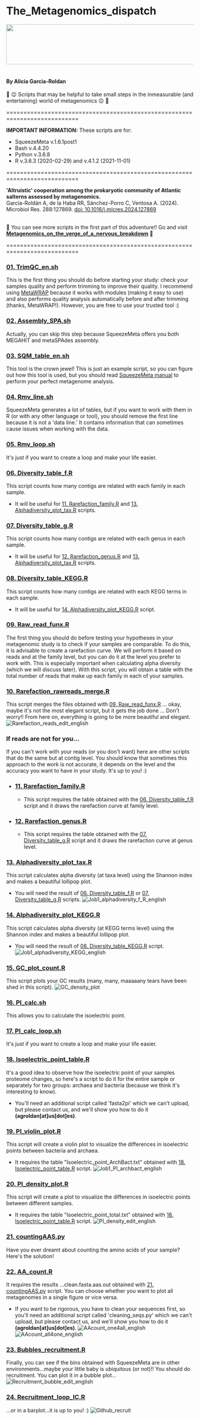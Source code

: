 # The_Metagenomics_dispatch

<div align="center">
  <img width="1598" height="107" alt="image" src="https://github.com/user-attachments/assets/e5f0fe00-c5b8-4624-b8ac-b6b97932db8b" />

</div>

<br>


#### By Alicia Garcia-Roldan
:fox_face: :wink: Scripts that may be helpful to take small steps in the inmeasurable (and entertaining) world of metagenomics :wink: :fox_face:

===========================================================================

**IMPORTANT INFORMATION:** These scripts are for:
  + SqueezeMeta v.1.6.1post1 
  + Bash v.4.4.20
  + Python v.3.6.8
  + R v.3.6.3 (2020-02-29) and v.4.1.2 (2021-11-01)

===========================================================================

**'Altruistic' cooperation among the prokaryotic community of Atlantic salterns assessed by metagenomics.**   
García-Roldán A, de la Haba RR, Sánchez-Porro C, Ventosa A. (2024). 
Microbiol Res. 288:127869. [doi: 10.1016/j.micres.2024.127869](https://www.sciencedirect.com/science/article/pii/S0944501324002702?via%3Dihub) <br><br>

:fox_face: You can see more scripts in the first part of this adventure!! Go and visit [**Metagenomics_on_the_verge_of_a_nervous_breakdown**](https://github.com/AliciaGR5/Metagenomics_on_the_verge_of_a_nervous_breakdown) :fox_face:

===========================================================================

### [01. TrimQC_en.sh](https://github.com/AliciaGR5/The_Metagenomics_dispatch/blob/main/01.%20TrimQC_en.sh)
This is the first thing you should do before starting your study: check your samples quality and perform trimming to improve their quality. I recommend using [MetaWRAP](https://pubmed.ncbi.nlm.nih.gov/30219103/) because it works with modules (making it easy to use) and also performs quality analysis automatically before and after trimming (thanks, MetaWRAP!). However, you are free to use your trusted tool :)

### [02. Assembly_SPA.sh](https://github.com/AliciaGR5/The_Metagenomics_dispatch/blob/main/02.%20Assembly_SPA.sh)
Actually, you can skip this step because SqueezeMeta offers you both MEGAHIT and metaSPAdes assembly.

### [03. SQM_table_en.sh](https://github.com/AliciaGR5/The_Metagenomics_dispatch/blob/main/03.%20SQM_table_en.sh)
This tool is the crown jewel! This is just an example script, so you can figure out how this tool is used, but you should read [SqueezeMeta manual](https://github.com/fpusan/SqueezeMeta) to perform your perfect metagenome analysis.

### [04. Rmv_line.sh](https://github.com/AliciaGR5/The_Metagenomics_dispatch/blob/main/04.%20Rmv_line.sh)
SqueezeMeta generates a lot of tables, but if you want to work with them in R (or with any other language or tool), you should remove the first line because it is not a 'data line.' It contains information that can sometimes cause issues when working with the data.

### [05. Rmv_loop.sh](https://github.com/AliciaGR5/The_Metagenomics_dispatch/blob/main/05.%20Rmv_loop.sh)
It's just if you want to create a loop and make your life easier.

### [06. Diversity_table_f.R](https://github.com/AliciaGR5/The_Metagenomics_dispatch/blob/main/06.%20Diversity_table_f.R)
This script counts how many contigs are related with each family in each sample.
+ It will be useful for [11. Rarefaction_family.R](https://github.com/AliciaGR5/The_Metagenomics_dispatch/blob/main/11.%20Rarefaction_family.R) and [13. Alphadiversity_plot_tax.R](https://github.com/AliciaGR5/The_Metagenomics_dispatch/blob/main/13.%20Alphadiversity_plot_tax.R) scripts.

### [07. Diversity_table_g.R](https://github.com/AliciaGR5/The_Metagenomics_dispatch/blob/main/07.%20Diversity_table_g.R)
This script counts how many contigs are related with each genus in each sample.
+ It will be useful for [12. Rarefaction_genus.R](https://github.com/AliciaGR5/The_Metagenomics_dispatch/blob/main/12.%20Rarefaction_genus.R) and [13. Alphadiversity_plot_tax.R](https://github.com/AliciaGR5/The_Metagenomics_dispatch/blob/main/13.%20Alphadiversity_plot_tax.R) scripts.

### [08. Diversity_table_KEGG.R](https://github.com/AliciaGR5/The_Metagenomics_dispatch/blob/main/08.%20Diversity_table_KEGG.R)
This script counts how many contigs are related with each KEGG terms in each sample.
+ It will be useful for [14. Alphadiversity_plot_KEGG.R](https://github.com/AliciaGR5/The_Metagenomics_dispatch/blob/main/14.%20Alphadiversity_plot_KEGG.R) script.

### [09. Raw_read_funx.R](https://github.com/AliciaGR5/The_Metagenomics_dispatch/blob/main/09.%20Raw_read_funx.R)
The first thing you should do before testing your hypotheses in your metagenomic study is to check if your samples are comparable. To do this, it is advisable to create a rarefaction curve.
We will perform it based on reads and at the family level, but you can do it at the level you prefer to work with. This is especially important when calculating alpha diversity (which we will discuss later).
With this script, you will obtain a table with the total number of reads that make up each family in each of your samples.

### [10. Rarefaction_rawreads_merge.R](https://github.com/AliciaGR5/The_Metagenomics_dispatch/blob/main/10.%20Rarefaction_rawreads_merge.R)
This script merges the files obtained with [09. Raw_read_funx.R](https://github.com/AliciaGR5/The_Metagenomics_dispatch/blob/main/09.%20Raw_read_funx.R) ... okay, maybe it's not the most elegant script, but it gets the job done ... Don't worry!! From here on, everything is going to be more beautiful and elegant.
![Rarefaction_reads_edit_english](https://github.com/AliciaGR5/The_Metagenomics_dispatch/assets/99254799/1091f28c-fe4b-4888-b19c-d788509c0200)

### If reads are not for you...
If you can't work with your reads (or you don't want) here are other scripts that do the same but at contig level. You should know that sometimes this approach to the work is not accurate, it depends on the level and the accuracy you want to have in your study. It's up to you! :)

- ### [11. Rarefaction_family.R](https://github.com/AliciaGR5/The_Metagenomics_dispatch/blob/main/11.%20Rarefaction_family.R)
  - This script requires the table obtained with the [06. Diversity_table_f.R](https://github.com/AliciaGR5/The_Metagenomics_dispatch/blob/main/06.%20Diversity_table_f.R) script and it draws the rarefaction curve at family level.
- ### [12. Rarefaction_genus.R](https://github.com/AliciaGR5/The_Metagenomics_dispatch/blob/main/12.%20Rarefaction_genus.R)
  - This script requires the table obtained with the [07. Diversity_table_g.R](https://github.com/AliciaGR5/The_Metagenomics_dispatch/blob/main/07.%20Diversity_table_g.R) script and it draws the rarefaction curve at genus level.

### [13. Alphadiversity_plot_tax.R](https://github.com/AliciaGR5/The_Metagenomics_dispatch/blob/main/13.%20Alphadiversity_plot_tax.R)
This script calculates alpha diversity (at taxa level) using the Shannon index and makes a beautiful lollipop plot.
+ You will need the result of [06. Diversity_table_f.R](https://github.com/AliciaGR5/The_Metagenomics_dispatch/blob/main/06.%20Diversity_table_f.R) or [07. Diversity_table_g.R](https://github.com/AliciaGR5/The_Metagenomics_dispatch/blob/main/07.%20Diversity_table_g.R) scripts.
![Job1_alphadiversity_f_R_english](https://github.com/AliciaGR5/The_Metagenomics_dispatch/assets/99254799/4055d6c3-4712-4f4b-b290-0ba4dc6ea35c)

### [14. Alphadiversity_plot_KEGG.R](https://github.com/AliciaGR5/The_Metagenomics_dispatch/blob/main/14.%20Alphadiversity_plot_KEGG.R)
This script calculates alpha diversity (at KEGG terms level) using the Shannon index and makes a beautiful lollipop plot.
+ You will need the result of [08. Diversity_table_KEGG.R](https://github.com/AliciaGR5/The_Metagenomics_dispatch/blob/main/08.%20Diversity_table_KEGG.R) script.
![Job1_alphadiversity_KEGG_english](https://github.com/AliciaGR5/The_Metagenomics_dispatch/assets/99254799/4c4fbc1a-9ab0-4001-b67f-fa33849b6feb)

### [15. GC_plot_count.R](https://github.com/AliciaGR5/The_Metagenomics_dispatch/blob/main/15.%20GC_density_plot.R)
This script plots your GC results (many, many, maaaaany tears have been shed in this script).
![GC_density_plot](https://github.com/AliciaGR5/The_Metagenomics_dispatch/assets/99254799/a214e812-a331-4950-9051-7e491702f63e)

### [16. PI_calc.sh](https://github.com/AliciaGR5/The_Metagenomics_dispatch/blob/main/16.%20PI_calc.sh)
This allows you to calculate the isoelectric point.

### [17. PI_calc_loop.sh](https://github.com/AliciaGR5/The_Metagenomics_dispatch/blob/main/17.%20PI_calc_loop.sh)
It's just if you want to create a loop and make your life easier.

### [18. Isoelectric_point_table.R](https://github.com/AliciaGR5/The_Metagenomics_dispatch/blob/main/18.%20Isoelectric_point_table.R)
It's a good idea to observe how the isoelectric point of your samples proteome changes, so here's a script to do it for the entire sample or separately for two groups: archaea and bacteria (because we think it's interesting to know).
+ You'll need an additional script called 'fasta2pi' which we can't upload, but please contact us, and we'll show you how to do it **(agroldan[at]us[dot]es)**.

### [19. PI_violin_plot.R](https://github.com/AliciaGR5/The_Metagenomics_dispatch/blob/main/19.%20PI_violin_plot.R)
This script will create a violin plot to visualize the differences in isoelectric points between bacteria and archaea.
+ It requires the table "Isoelectric_point_ArchBact.txt" obtained with [18. Isoelectric_point_table.R](https://github.com/AliciaGR5/The_Metagenomics_dispatch/blob/main/18.%20Isoelectric_point_table.R) script.
![Job1_PI_archbact_english](https://github.com/AliciaGR5/The_Metagenomics_dispatch/assets/99254799/fd8ba073-a301-494d-93cd-ff0d9f0d5cf7)

### [20. PI_density_plot.R](https://github.com/AliciaGR5/The_Metagenomics_dispatch/blob/main/20.%20PI_density_plot.R)
This script will create a plot to visualize the differences in isoelectric points between different samples.
+ It requires the table "Isoelectric_point_total.txt" obtained with [18. Isoelectric_point_table.R](https://github.com/AliciaGR5/The_Metagenomics_dispatch/blob/main/18.%20Isoelectric_point_table.R) script.
![PI_density_edit_english](https://github.com/AliciaGR5/The_Metagenomics_dispatch/assets/99254799/9ac6c6d9-c2ee-4a47-91c6-600cf5e9fe67)

### [21. countingAAS.py](https://github.com/AliciaGR5/The_Metagenomics_dispatch/blob/main/21.%20countingAAS.py)
Have you ever dreamt about counting the amino acids of your sample? Here's the solution!

### [22. AA_count.R](https://github.com/AliciaGR5/The_Metagenomics_dispatch/blob/main/22.%20AA_count.R)
It requires the results ...clean.fasta.aas.out obtained with [21. countingAAS.py](https://github.com/AliciaGR5/The_Metagenomics_dispatch/blob/main/21.%20countingAAS.py) script.
You can choose whether you want to plot all metagenomes in a single figure or vice versa.
+ If you want to be rigorous, you have to clean your sequences first, so you'll need an additional script called 'cleaning_seqs.py' which we can't upload, but please contact us, and we'll show you how to do it **(agroldan[at]us[dot]es)**.
![AAcount_one4all_english](https://github.com/AliciaGR5/The_Metagenomics_dispatch/assets/99254799/e412a116-fe33-4436-aa11-8fe30f6fd2a0)
![AAcount_all4one_english](https://github.com/AliciaGR5/The_Metagenomics_dispatch/assets/99254799/6e4e376f-9ed3-4328-976e-1d5dbaeec142)

### [23. Bubbles_recruitment.R](https://github.com/AliciaGR5/The_Metagenomics_dispatch/blob/main/23.%20Bubbles_recruitment.R)
Finally, you can see if the bins obtained with SqueezeMeta are in other environments...maybe your little baby is ubiquitous (or not)!! You should do recruitment.
You can plot it in a bubble plot...
![Recruitment_bubble_edit_english](https://github.com/AliciaGR5/The_Metagenomics_dispatch/assets/99254799/83c2d01d-fb59-4cce-9c37-002281e18162)

### [24. Recruitment_loop_IC.R](https://github.com/AliciaGR5/The_Metagenomics_dispatch/blob/main/24.%20Recruitment_loop_IC.R)
...or in a barplot...it is up to you! :)
![Github_recruit](https://github.com/AliciaGR5/The_Metagenomics_dispatch/assets/99254799/1e9ad9eb-4b3c-40ad-b16b-7d49c92f4c0a)

